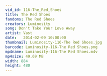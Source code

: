 ```yaml
---
vid_id: 116-The_Red_Shoes
title: The Red Shoes
fandoms: The Red Shoes
creators: Luminosity
song: Don't Take Your Love Away
artist: Vast
date:   2014-02-09 10:00:00
thumbnail: Luminosity-116-The Red Shoes.jpg
barcode: Luminosity-116-The Red Shoes.png
mp4name: Luminosity-116-The Red Shoes.m4v
mp4size: 49.69 MB
width: 884
height: 480
---
```



  